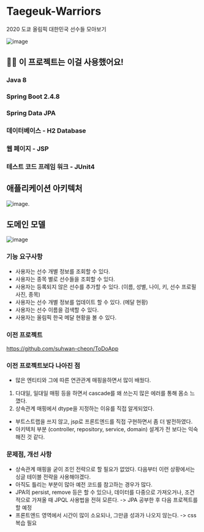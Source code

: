 # Taegeuk-Warriors  
2020 도쿄 올림픽 대한민국 선수들 모아보기  

![image](https://user-images.githubusercontent.com/52690419/126864497-eaa85f25-e57a-4888-a4f5-ab1e60861c49.png)  


## 🙋‍♂️ 이 프로젝트는 이걸 사용했어요!  

### Java 8
### Spring Boot 2.4.8
### Spring Data JPA
### 데이터베이스 - H2 Database
### 웹 페이지 - JSP
### 테스트 코드 프레임 워크 - JUnit4


## 애플리케이션 아키텍처
![image](https://user-images.githubusercontent.com/52690419/126878004-406da9c5-7587-42cf-8c4f-983de8cc8dfb.png). 


## 도메인 모델
![image](https://user-images.githubusercontent.com/52690419/126872177-7a351e43-e3bd-4908-a88b-780307cec583.png)  


### 기능 요구사항
- 사용자는 선수 개별 정보를 조회할 수 있다.
- 사용자는 종목 별로 선수들을 조회할 수 있다.
- 사용자는 등록되지 않은 선수를 추가할 수 있다. (이름, 성별, 나이, 키, 선수 프로필 사진, 종목)
- 사용자는 선수 개별 정보를 업데이트 할 수 있다. (메달 현황)
- 사용자는 선수 이름을 검색할 수 있다.
- 사용자는 올림픽 한국 메달 현황을 볼 수 있다.


### 이전 프로젝트
https://github.com/suhwan-cheon/ToDoApp  

### 이전 프로젝트보다 나아진 점
- 많은 엔티티와 그에 따른 연관관계 매핑을하면서 많이 배웠다.
1. 다대일, 일대일 매핑 등을 하면서 cascade를 왜 쓰는지 많은 에러를 통해 몸소 느꼈다.
2. 상속관계 매핑에서 dtype을 지정하는 이유를 직접 알게되었다.  
- 부트스트랩을 쓰지 않고, jsp로 프론트엔드를 직접 구현하면서 좀 더 발전하였다.
- 아키텍처 부분 (controller, repository, service, domain) 설계가 전 보다는 익숙해진 것 같다.

### 문제점, 개선 사항
- 상속관계 매핑을 굳이 조인 전략으로 할 필요가 없었다. 다음부터 이런 상황에서는 싱글 테이블 전략을 사용해야겠다.
- 아직도 틀리는 부분이 많아 예전 코드를 참고하는 경우가 많다.
- JPA의 persist, remove 등은 할 수 있으나, 데이터를 다중으로 가져오거나, 조건적으로 가져올 때 JPQL 사용법을 전혀 모른다. -> JPA 공부한 후 다음 프로젝트를 할 예정
- 프론트엔드 영역에서 시간이 많이 소요되나, 그만큼 성과가 나오지 않는다. -> css 복습 필요
